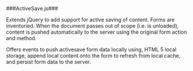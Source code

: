 ###ActiveSave.js###

Extends jQuery to add support for active saving of content.
Forms are inventoried. When the document passes out of scope
(i.e. is unloaded), content is pushed automatically to the
server using the original form action and method.

Offers events to push activesave form data locally using,
HTML 5 local storage, append local content onto the form to
refresh from local cache, and persist form data to the server.
